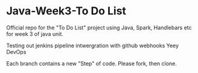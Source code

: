 # Java-Week3-To Do List
Official repo for the "To Do List" project using Java, Spark, Handlebars etc for week 3 of java unit.

Testing out jenkins pipeline intwergration with github webhooks
Yeey DevOps

Each branch contains a new "Step" of code. Please fork, then clone.

